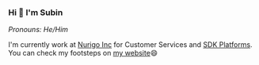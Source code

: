 ### Hi 👋 I'm Subin

_Pronouns: He/Him_  

I'm currently work at [Nurigo Inc](https://nurigo.net) for Customer Services and [SDK Platforms](https://github.com/solapi).  
You can check my footsteps on [my website](https://www.subux.dev)😄    
